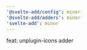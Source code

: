 ```yaml
---
'@svelte-add/config': minor
'@svelte-add/adders': minor
'svelte-add': minor
---
```


feat: unplugin-icons adder
